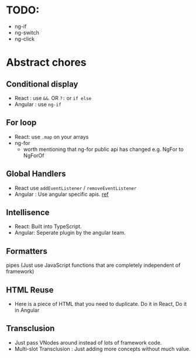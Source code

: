 # TODO: 
* ng-if
* ng-switch
* ng-click

# Abstract chores
## Conditional display 
* React : use `&&`. OR `?:` or `if else`
* Angular : use `ng-if`

## For loop 
* React: use `.map` on your arrays
* ng-for
  * worth mentioning that ng-for public api has changed e.g. NgFor to NgForOf


## Global Handlers 
* React use `addEventListener` / `removeEventListener`
* Angular : Use angular specific apis. [ref](https://stackoverflow.com/questions/36123380/global-events-window-onresize-didnt-change-the-local-variables-value/36135449#36135449)

## Intellisence 
* React: Built into TypeScript.
* Angular: Seperate plugin by the angular team.

## Formatters 
pipes (Just use JavaScript functions that are completely independent of framework)

## HTML Reuse
* Here is a piece of HTML that you need to duplicate. Do it in React, Do it in Angular

## Transclusion 
* Just pass VNodes around instead of lots of framework code.
* Multi-slot Transclusion : Just adding more concepts without much value.

